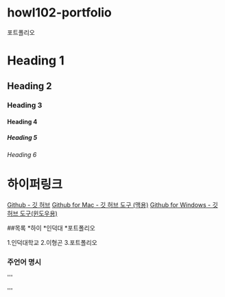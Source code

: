 howl102-portfolio
=================

포트폴리오


# Heading 1
## Heading 2
### Heading 3
#### Heading 4
##### Heading 5
###### Heading 6



# 하이퍼링크
[Github - 깃 허브](http://gitgub.com)
[Github for Mac - 깃 허브 도구 (맥용)](http://mac.github.com)
[Github for Windows - 깃 허브 도구(윈도우용)](http://window.github.com)

##목록
*하이
*인덕대
*포트폴리오

1.인덕대학교
2.이형곤
3.포트폴리오


### 주언어 명시
'''

<html lang="ko"></html>

'''
